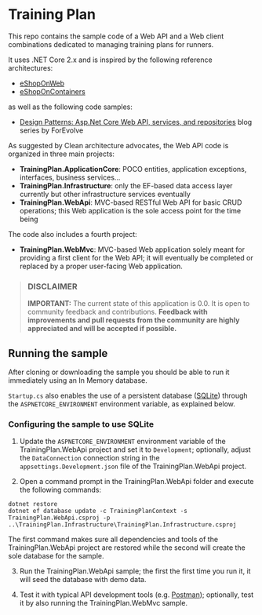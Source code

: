 # Training Plan

This repo contains the sample code of a Web API and a Web client combinations dedicated to managing training plans for runners.

It uses .NET Core 2.x and is inspired by the following reference architectures:

- [eShopOnWeb](https://github.com/dotnet-architecture/eShopOnWeb)
- [eShopOnContainers](https://github.com/dotnet-architecture/eShopOnContainerseShopOnWeb)

as well as the following code samples:

- [Design Patterns: Asp.Net Core Web API, services, and repositories](http://www.forevolve.com/en/articles/2017/08/11/design-patterns-web-api-service-and-repository-part-1/) blog series by ForEvolve

As suggested by Clean architecture advocates, the Web API code is organized in three main projects:

- **TrainingPlan.ApplicationCore**: POCO entities, application exceptions, interfaces, business services...
- **TrainingPlan.Infrastructure**: only the EF-based data access layer currently but other infrastructure services eventually
- **TrainingPlan.WebApi**: MVC-based RESTful Web API for basic CRUD operations; this Web application is the sole access point for the time being

The code also includes a fourth project:

- **TrainingPlan.WebMvc**: MVC-based Web application solely meant for providing a first client for the Web API; it will eventually be completed or replaced by a proper user-facing Web application.

> ### DISCLAIMER
> **IMPORTANT:** The current state of this application is 0.0. It is open to community feedback and contributions. **Feedback with improvements and pull requests from the community are highly appreciated and will be accepted if possible.**

## Running the sample

After cloning or downloading the sample you should be able to run it immediately using an In Memory database.

`Startup.cs` also enables the use of a persistent database ([SQLite](https://www.sqlite.org)) through the `ASPNETCORE_ENVIRONMENT` environment variable, as explained below.

### Configuring the sample to use SQLite

1. Update the `ASPNETCORE_ENVIRONMENT` environment variable of the TrainingPlan.WebApi project and set it to `Development`; optionally, adjust the `DataConnection` connection string in the `appsettings.Development.json` file of the TrainingPlan.WebApi project.

2. Open a command prompt in the TrainingPlan.WebApi folder and execute the following commands:

```
dotnet restore
dotnet ef database update -c TrainingPlanContext -s TrainingPlan.WebApi.csproj -p ..\TrainingPlan.Infrastructure\TrainingPlan.Infrastructure.csproj
```

   The first command makes sure all dependencies and tools of the TrainingPlan.WebApi project are restored while the second will create the sole database for the sample.

3. Run the TrainingPlan.WebApi sample; the first the first time you run it, it will seed the database with demo data.

4. Test it with typical API development tools (e.g. [Postman](https://www.getpostman.com/)); optionally, test it by also running the TrainingPlan.WebMvc sample.